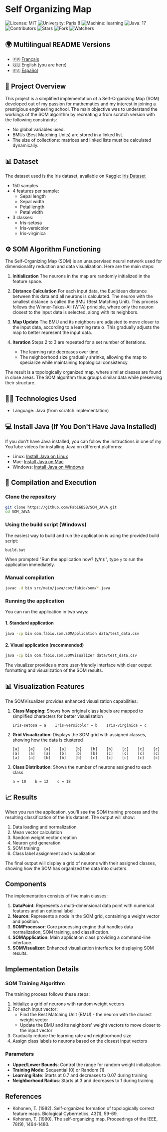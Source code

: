 # Self Organizing Map

![License: MIT](https://img.shields.io/badge/License-MIT-yellow.svg)
![University: Paris 8](https://img.shields.io/badge/University-Paris%208-blue)
![Machine: learning](https://img.shields.io/badge/Machine-Learning-orange)
![Java: 17](https://img.shields.io/badge/Java-17-red)
![Contributors](https://img.shields.io/badge/Contributors-1-brightgreen)
![Stars](https://img.shields.io/badge/Stars-0-lightgrey)
![Fork](https://img.shields.io/badge/Forks-0-lightgrey)
![Watchers](https://img.shields.io/badge/Watchers-0-lightgrey)

## 🌍 Multilingual README Versions

- 🇫🇷 [Français](README.fr.md)
- 🇬🇧 English (you are here)
- 🇪🇸 [Español](README.es.md)

## 📘 Project Overview

This project is a simplified implementation of a Self-Organizing Map (SOM) developed out of my passion for mathematics and my interest in joining a prestigious engineering school. The main objective was to understand the workings of the SOM algorithm by recreating a from scratch version with the following constraints:

- No global variables used.
- BMUs (Best Matching Units) are stored in a linked list.
- The size of collections: matrices and linked lists must be calculated dynamically.

## 📊 Dataset

The dataset used is the Iris dataset, available on Kaggle:
[Iris Dataset](https://www.kaggle.com/datasets/uciml/iris)

- 150 samples
- 4 features per sample:
  - Sepal length
  - Sepal width
  - Petal length
  - Petal width
- 3 classes:
  - Iris-setosa
  - Iris-versicolor
  - Iris-virginica

## ⚙️ SOM Algorithm Functioning

The Self-Organizing Map (SOM) is an unsupervised neural network used for dimensionality reduction and data visualization. Here are the main steps:

1. **Initialization**
   The neurons in the map are randomly initialized in the feature space.

2. **Distance Calculation**
   For each input data, the Euclidean distance between this data and all neurons is calculated.
   The neuron with the smallest distance is called the BMU (Best Matching Unit). This process follows the Winner-Takes-All (WTA) principle, where only the neuron closest to the input data is selected, along with its neighbors.

3. **Map Update**
   The BMU and its neighbors are adjusted to move closer to the input data, according to a learning rate α. This gradually adjusts the map to better represent the input data.

4. **Iteration**
   Steps 2 to 3 are repeated for a set number of iterations.
   - The learning rate decreases over time.
   - The neighborhood size gradually shrinks, allowing the map to specialize while maintaining topological consistency.

The result is a topologically organized map, where similar classes are found in close areas. The SOM algorithm thus groups similar data while preserving their structure.

## 🧑‍💻 Technologies Used

- Language: Java (from scratch implementation)

## 💻 Install Java (If You Don't Have Java Installed)

If you don't have Java installed, you can follow the instructions in one of my YouTube videos for installing Java on different platforms:

- Linux: [Install Java on Linux](https://www.youtube.com/watch?v=example1)
- Mac: [Install Java on Mac](https://www.youtube.com/watch?v=example2)
- Windows: [Install Java on Windows](https://www.youtube.com/watch?v=example3)

## 📝 Compilation and Execution

### Clone the repository

```bash
git clone https://github.com/Fab16BSB/SOM_JAVA.git
cd SOM_JAVA
```

### Using the build script (Windows)

The easiest way to build and run the application is using the provided build script:

```bash
build.bat
```

When prompted "Run the application now? (y/n):", type `y` to run the application immediately.

### Manual compilation

```bash
javac -d bin src/main/java/com/fabio/som/*.java
```

### Running the application

You can run the application in two ways:

#### 1. Standard application

```bash
java -cp bin com.fabio.som.SOMApplication data/test_data.csv
```

#### 2. Visual application (recommended)

```bash
java -cp bin com.fabio.som.SOMVisualizer data/test_data.csv
```

The visualizer provides a more user-friendly interface with clear output formatting and visualization of the SOM results.

## 📊 Visualization Features

The SOMVisualizer provides enhanced visualization capabilities:

1. **Class Mapping**: Shows how original class labels are mapped to simplified characters for better visualization
   ```
   Iris-setosa = a    Iris-versicolor = b    Iris-virginica = c
   ```

2. **Grid Visualization**: Displays the SOM grid with assigned classes, showing how the data is clustered
   ```
   [a]    [a]    [a]    [a]    [b]    [b]    [b]    [c]    [c]    [c]
   [a]    [a]    [a]    [b]    [b]    [b]    [c]    [c]    [c]    [c]
   [a]    [a]    [b]    [b]    [b]    [c]    [c]    [c]    [c]    [c]
   ```

3. **Class Distribution**: Shows the number of neurons assigned to each class
   ```
   a = 10    b = 12    c = 18
   ```

## 📈 Results

When you run the application, you'll see the SOM training process and the resulting classification of the Iris dataset. The output will show:

1. Data loading and normalization
2. Mean vector calculation
3. Random weight vector creation
4. Neuron grid generation
5. SOM training
6. Class label assignment and visualization

The final output will display a grid of neurons with their assigned classes, showing how the SOM has organized the data into clusters.

## Components

The implementation consists of five main classes:

1. **DataPoint**: Represents a multi-dimensional data point with numerical features and an optional label.
2. **Neuron**: Represents a node in the SOM grid, containing a weight vector and position.
3. **SOMProcessor**: Core processing engine that handles data normalization, SOM training, and classification.
4. **SOMApplication**: Main application class providing a command-line interface.
5. **SOMVisualizer**: Enhanced visualization interface for displaying SOM results.

## Implementation Details

### SOM Training Algorithm

The training process follows these steps:

1. Initialize a grid of neurons with random weight vectors
2. For each input vector:
   - Find the Best Matching Unit (BMU) - the neuron with the closest weight vector
   - Update the BMU and its neighbors' weight vectors to move closer to the input vector
3. Gradually reduce the learning rate and neighborhood size
4. Assign class labels to neurons based on the closest input vectors

### Parameters

- **Upper/Lower Bounds**: Control the range for random weight initialization
- **Training Mode**: Sequential (0) or Random (1)
- **Learning Rate**: Starts at 0.7 and decreases to 0.07 during training
- **Neighborhood Radius**: Starts at 3 and decreases to 1 during training

## References

- Kohonen, T. (1982). Self-organized formation of topologically correct feature maps. Biological Cybernetics, 43(1), 59-69.
- Kohonen, T. (1990). The self-organizing map. Proceedings of the IEEE, 78(9), 1464-1480.
